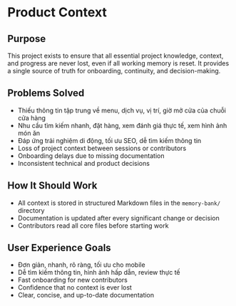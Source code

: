 # Product Context

## Purpose
This project exists to ensure that all essential project knowledge, context, and progress are never lost, even if all working memory is reset. It provides a single source of truth for onboarding, continuity, and decision-making.

## Problems Solved
- Thiếu thông tin tập trung về menu, dịch vụ, vị trí, giờ mở cửa của chuỗi cửa hàng
- Nhu cầu tìm kiếm nhanh, đặt hàng, xem đánh giá thực tế, xem hình ảnh món ăn
- Đáp ứng trải nghiệm di động, tối ưu SEO, dễ tìm kiếm thông tin
- Loss of project context between sessions or contributors
- Onboarding delays due to missing documentation
- Inconsistent technical and product decisions

## How It Should Work
- All context is stored in structured Markdown files in the `memory-bank/` directory
- Documentation is updated after every significant change or decision
- Contributors read all core files before starting work

## User Experience Goals
- Đơn giản, nhanh, rõ ràng, tối ưu cho mobile
- Dễ tìm kiếm thông tin, hình ảnh hấp dẫn, review thực tế
- Fast onboarding for new contributors
- Confidence that no context is ever lost
- Clear, concise, and up-to-date documentation 
